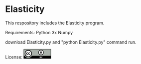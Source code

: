 # Elasticity
This respository includes the Elasticity program.

Requirements:
Python 3x
Numpy

download Elasticity.py and "python Elasticity.py" command run.



License:
![plot](./img/license.png)
